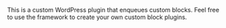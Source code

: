 This is a custom WordPress plugin that enqueues custom blocks. Feel free to use the framework to create your own custom block plugins.
